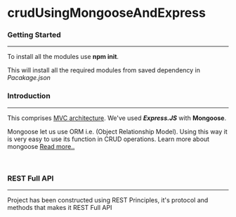 # crudUsingMongooseAndExpress
<h3>Getting Started</h3>
<hr>
To install all the modules use <strong>npm init</strong>.

This will install all the required modules from saved dependency in <em>Pacakage.json</em>

<h3>Introduction</h3>
<hr>
<p>This comprises <u>MVC architecture</u>. We've used <strong><em>Express.JS</em></strong> with <strong>Mongoose</strong>. </p>
<p>Mongoose let us use ORM i.e. (Object Relationship Model). Using this way it is very easy to use its function in CRUD operations. Learn more about mongoose <a href="https://mongoosejs.com/">Read more..</a></p> 
<br>
<h3>REST Full API</h3>
<hr>
<p>Project has been constructed using REST Principles, it's protocol and methods that makes it REST Full API</p>

